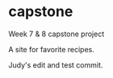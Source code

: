 # capstone
Week 7 &amp; 8 capstone project

A site for favorite recipes.

Judy's edit and test commit.